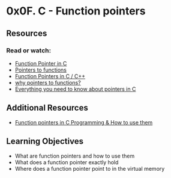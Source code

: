 # 0x0F. C - Function pointers

## Resources
### Read or watch:
* [Function Pointer in C](https://www.geeksforgeeks.org/function-pointer-in-c/)
* [Pointers to functions](https://publications.gbdirect.co.uk//c_book/chapter5/function_pointers.html)
* [Function Pointers in C / C++](https://www.youtube.com/watch?v=ynYtgGUNelE)
* [why pointers to functions?](https://www.youtube.com/watch?v=sxTFSDAZM8s)
* [Everything you need to know about pointers in C](https://boredzo.org/pointers/)

## Additional Resources
* [Function pointers in C Programming & How to use them](https://www.youtube.com/watch?v=ztMTOPM4ViU)

## Learning Objectives
* What are function pointers and how to use them
* What does a function pointer exactly hold
* Where does a function pointer point to in the virtual memory
